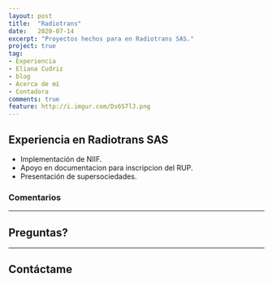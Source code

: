 ```yaml
---
layout: post
title:  "Radiotrans"
date:   2020-07-14
excerpt: "Proyectos hechos para en Radiotrans SAS."
project: true
tag:
- Experiencia
- Eliana Cudriz
- blog
- Acerca de mí
- Contadora
comments: true
feature: http://i.imgur.com/Ds6S7lJ.png
---
```



## Experiencia en Radiotrans SAS
* Implementación de NIIF.
* Apoyo en documentacion para inscripcion del RUP.
* Presentación de supersociedades.


### Comentarios


---

## Preguntas?



---

## Contáctame
